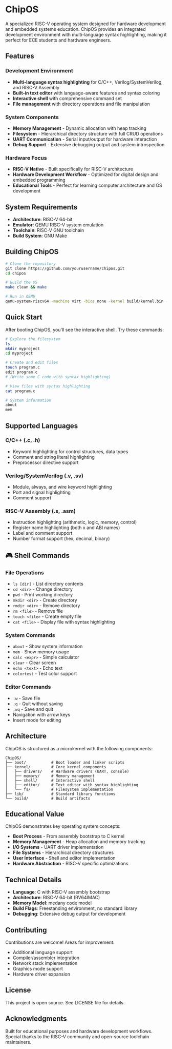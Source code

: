 # ChipOS

A specialized RISC-V operating system designed for hardware development and embedded systems education. ChipOS provides an integrated development environment with multi-language syntax highlighting, making it perfect for ECE students and hardware engineers.

## Features

### Development Environment
- **Multi-language syntax highlighting** for C/C++, Verilog/SystemVerilog, and RISC-V Assembly
- **Built-in text editor** with language-aware features and syntax coloring
- **Interactive shell** with comprehensive command set
- **File management** with directory operations and file manipulation

### System Components
- **Memory Management** - Dynamic allocation with heap tracking
- **Filesystem** - Hierarchical directory structure with full CRUD operations
- **UART Communication** - Serial input/output for hardware interaction
- **Debug Support** - Extensive debugging output and system introspection

### Hardware Focus
- **RISC-V Native** - Built specifically for RISC-V architecture
- **Hardware Development Workflow** - Optimized for digital design and embedded programming
- **Educational Tools** - Perfect for learning computer architecture and OS development

## System Requirements

- **Architecture**: RISC-V 64-bit
- **Emulator**: QEMU RISC-V system emulation
- **Toolchain**: RISC-V GNU toolchain
- **Build System**: GNU Make

## Building ChipOS

```bash
# Clone the repository
git clone https://github.com/yourusername/chipos.git
cd chipos

# Build the OS
make clean && make

# Run in QEMU
qemu-system-riscv64 -machine virt -bios none -kernel build/kernel.bin -nographic
```

## Quick Start

After booting ChipOS, you'll see the interactive shell. Try these commands:

```bash
# Explore the filesystem
ls
mkdir myproject
cd myproject

# Create and edit files
touch program.c
edit program.c
# (Write some C code with syntax highlighting)

# View files with syntax highlighting
cat program.c

# System information
about
mem
```

## Supported Languages

### C/C++ (.c, .h)
- Keyword highlighting for control structures, data types
- Comment and string literal highlighting
- Preprocessor directive support

### Verilog/SystemVerilog (.v, .sv)
- Module, always, and wire keyword highlighting
- Port and signal highlighting
- Comment support

### RISC-V Assembly (.s, .asm)
- Instruction highlighting (arithmetic, logic, memory, control)
- Register name highlighting (both x and ABI names)
- Label and comment support
- Number format support (hex, decimal, binary)

## 🎮 Shell Commands

### File Operations
- `ls [dir]` - List directory contents
- `cd <dir>` - Change directory  
- `pwd` - Print working directory
- `mkdir <dir>` - Create directory
- `rmdir <dir>` - Remove directory
- `rm <file>` - Remove file
- `touch <file>` - Create empty file
- `cat <file>` - Display file with syntax highlighting

### System Commands
- `about` - Show system information
- `mem` - Show memory usage
- `calc <expr>` - Simple calculator
- `clear` - Clear screen
- `echo <text>` - Echo text
- `colortest` - Test color support

### Editor Commands
- `:w` - Save file
- `:q` - Quit without saving
- `:wq` - Save and quit
- Navigation with arrow keys
- Insert mode for editing

## Architecture

ChipOS is structured as a microkernel with the following components:

```
ChipOS/
├── boot/           # Boot loader and linker scripts
├── kernel/         # Core kernel components
│   ├── drivers/    # Hardware drivers (UART, console)
│   ├── memory/     # Memory management
│   ├── shell/      # Interactive shell
│   ├── editor/     # Text editor with syntax highlighting
│   └── fs/         # Filesystem implementation
├── lib/            # Standard library functions
└── build/          # Build artifacts
```

## Educational Value

ChipOS demonstrates key operating system concepts:

- **Boot Process** - From assembly bootstrap to C kernel
- **Memory Management** - Heap allocation and memory tracking
- **I/O Systems** - UART driver implementation
- **File Systems** - Hierarchical directory structures
- **User Interface** - Shell and editor implementation
- **Hardware Abstraction** - RISC-V specific optimizations

## Technical Details

- **Language**: C with RISC-V assembly bootstrap
- **Architecture**: RISC-V 64-bit (RV64IMAC)
- **Memory Model**: medany code model
- **Build Flags**: Freestanding environment, no standard library
- **Debugging**: Extensive debug output for development

## Contributing

Contributions are welcome! Areas for improvement:

- Additional language support
- Compiler/assembler integration
- Network stack implementation
- Graphics mode support
- Hardware driver expansion

## License

This project is open source. See LICENSE file for details.

## Acknowledgments

Built for educational purposes and hardware development workflows. Special thanks to the RISC-V community and open-source toolchain maintainers.

